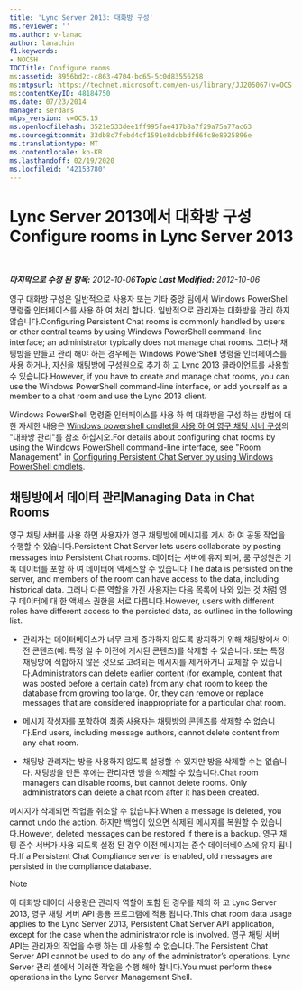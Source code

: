 ```yaml
---
title: 'Lync Server 2013: 대화방 구성'
ms.reviewer: ''
ms.author: v-lanac
author: lanachin
f1.keywords:
- NOCSH
TOCTitle: Configure rooms
ms:assetid: 8956bd2c-c863-4704-bc65-5c0d83556258
ms:mtpsurl: https://technet.microsoft.com/en-us/library/JJ205067(v=OCS.15)
ms:contentKeyID: 48184750
ms.date: 07/23/2014
manager: serdars
mtps_version: v=OCS.15
ms.openlocfilehash: 3521e533dee1ff995fae417b8a7f29a75a77ac63
ms.sourcegitcommit: 33db8c7febd4cf1591e8dcbbdfd6fc8e8925896e
ms.translationtype: MT
ms.contentlocale: ko-KR
ms.lasthandoff: 02/19/2020
ms.locfileid: "42153780"
---
```

<div data-xmlns="http://www.w3.org/1999/xhtml">

<div class="topic" data-xmlns="http://www.w3.org/1999/xhtml" data-msxsl="urn:schemas-microsoft-com:xslt" data-cs="http://msdn.microsoft.com/">

<div data-asp="https://msdn2.microsoft.com/asp">

# <a name="configure-rooms-in-lync-server-2013"></a><span data-ttu-id="52948-102">Lync Server 2013에서 대화방 구성</span><span class="sxs-lookup"><span data-stu-id="52948-102">Configure rooms in Lync Server 2013</span></span>

</div>

<div id="mainSection">

<div id="mainBody">

<span> </span>

<span data-ttu-id="52948-103">_**마지막으로 수정 된 항목:** 2012-10-06_</span><span class="sxs-lookup"><span data-stu-id="52948-103">_**Topic Last Modified:** 2012-10-06_</span></span>

<span data-ttu-id="52948-104">영구 대화방 구성은 일반적으로 사용자 또는 기타 중앙 팀에서 Windows PowerShell 명령줄 인터페이스를 사용 하 여 처리 합니다. 일반적으로 관리자는 대화방을 관리 하지 않습니다.</span><span class="sxs-lookup"><span data-stu-id="52948-104">Configuring Persistent Chat rooms is commonly handled by users or other central teams by using Windows PowerShell command-line interface; an administrator typically does not manage chat rooms.</span></span> <span data-ttu-id="52948-105">그러나 채팅방을 만들고 관리 해야 하는 경우에는 Windows PowerShell 명령줄 인터페이스를 사용 하거나, 자신을 채팅방에 구성원으로 추가 하 고 Lync 2013 클라이언트를 사용할 수 있습니다.</span><span class="sxs-lookup"><span data-stu-id="52948-105">However, if you have to create and manage chat rooms, you can use the Windows PowerShell command-line interface, or add yourself as a member to a chat room and use the Lync 2013 client.</span></span>

<span data-ttu-id="52948-106">Windows PowerShell 명령줄 인터페이스를 사용 하 여 대화방을 구성 하는 방법에 대 한 자세한 내용은 [Windows powershell cmdlet을 사용 하 여 영구 채팅 서버 구성](configuring-persistent-chat-server-by-using-windows-powershell-cmdlets.md)의 "대화방 관리"를 참조 하십시오.</span><span class="sxs-lookup"><span data-stu-id="52948-106">For details about configuring chat rooms by using the Windows PowerShell command-line interface, see "Room Management" in [Configuring Persistent Chat Server by using Windows PowerShell cmdlets](configuring-persistent-chat-server-by-using-windows-powershell-cmdlets.md).</span></span>

<div>

## <a name="managing-data-in-chat-rooms"></a><span data-ttu-id="52948-107">채팅방에서 데이터 관리</span><span class="sxs-lookup"><span data-stu-id="52948-107">Managing Data in Chat Rooms</span></span>

<span data-ttu-id="52948-108">영구 채팅 서버를 사용 하면 사용자가 영구 채팅방에 메시지를 게시 하 여 공동 작업을 수행할 수 있습니다.</span><span class="sxs-lookup"><span data-stu-id="52948-108">Persistent Chat Server lets users collaborate by posting messages into Persistent Chat rooms.</span></span> <span data-ttu-id="52948-109">데이터는 서버에 유지 되며, 룸 구성원은 기록 데이터를 포함 하 여 데이터에 액세스할 수 있습니다.</span><span class="sxs-lookup"><span data-stu-id="52948-109">The data is persisted on the server, and members of the room can have access to the data, including historical data.</span></span> <span data-ttu-id="52948-110">그러나 다른 역할을 가진 사용자는 다음 목록에 나와 있는 것 처럼 영구 데이터에 대 한 액세스 권한을 서로 다릅니다.</span><span class="sxs-lookup"><span data-stu-id="52948-110">However, users with different roles have different access to the persisted data, as outlined in the following list.</span></span>

  - <span data-ttu-id="52948-p103">관리자는 데이터베이스가 너무 크게 증가하지 않도록 방지하기 위해 채팅방에서 이전 콘텐츠(예: 특정 일 수 이전에 게시된 콘텐츠)를 삭제할 수 있습니다. 또는 특정 채팅방에 적합하지 않은 것으로 고려되는 메시지를 제거하거나 교체할 수 있습니다.</span><span class="sxs-lookup"><span data-stu-id="52948-p103">Administrators can delete earlier content (for example, content that was posted before a certain date) from any chat room to keep the database from growing too large. Or, they can remove or replace messages that are considered inappropriate for a particular chat room.</span></span>

  - <span data-ttu-id="52948-113">메시지 작성자를 포함하여 최종 사용자는 채팅방의 콘텐츠를 삭제할 수 없습니다.</span><span class="sxs-lookup"><span data-stu-id="52948-113">End users, including message authors, cannot delete content from any chat room.</span></span>

  - <span data-ttu-id="52948-p104">채팅방 관리자는 방을 사용하지 않도록 설정할 수 있지만 방을 삭제할 수는 없습니다. 채팅방을 만든 후에는 관리자만 방을 삭제할 수 있습니다.</span><span class="sxs-lookup"><span data-stu-id="52948-p104">Chat room managers can disable rooms, but cannot delete rooms. Only administrators can delete a chat room after it has been created.</span></span>

<span data-ttu-id="52948-116">메시지가 삭제되면 작업을 취소할 수 없습니다.</span><span class="sxs-lookup"><span data-stu-id="52948-116">When a message is deleted, you cannot undo the action.</span></span> <span data-ttu-id="52948-117">하지만 백업이 있으면 삭제된 메시지를 복원할 수 있습니다.</span><span class="sxs-lookup"><span data-stu-id="52948-117">However, deleted messages can be restored if there is a backup.</span></span> <span data-ttu-id="52948-118">영구 채팅 준수 서버가 사용 되도록 설정 된 경우 이전 메시지는 준수 데이터베이스에 유지 됩니다.</span><span class="sxs-lookup"><span data-stu-id="52948-118">If a Persistent Chat Compliance server is enabled, old messages are persisted in the compliance database.</span></span>

<div>


> [!NOTE]  
> <span data-ttu-id="52948-119">이 대화방 데이터 사용량은 관리자 역할이 포함 된 경우를 제외 하 고 Lync Server 2013, 영구 채팅 서버 API 응용 프로그램에 적용 됩니다.</span><span class="sxs-lookup"><span data-stu-id="52948-119">This chat room data usage applies to the Lync Server 2013, Persistent Chat Server API application, except for the case when the administrator role is involved.</span></span> <span data-ttu-id="52948-120">영구 채팅 서버 API는 관리자의 작업을 수행 하는 데 사용할 수 없습니다.</span><span class="sxs-lookup"><span data-stu-id="52948-120">The Persistent Chat Server API cannot be used to do any of the administrator’s operations.</span></span> <span data-ttu-id="52948-121">Lync Server 관리 셸에서 이러한 작업을 수행 해야 합니다.</span><span class="sxs-lookup"><span data-stu-id="52948-121">You must perform these operations in the Lync Server Management Shell.</span></span>



</div>

</div>

</div>

<span> </span>

</div>

</div>

</div>

